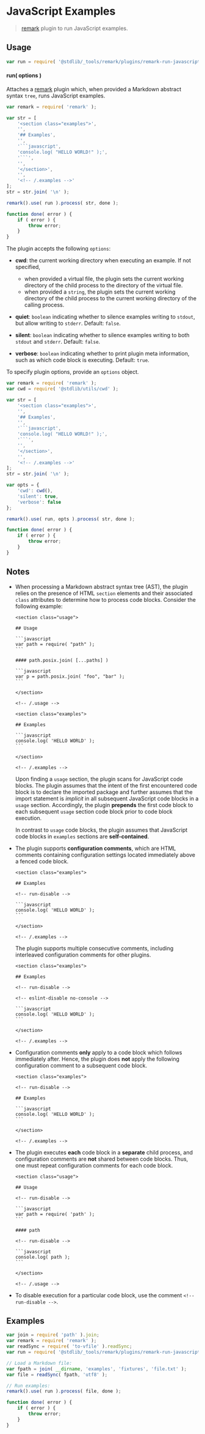 # JavaScript Examples

> [remark][remark] plugin to run JavaScript examples.

<section class="usage">

## Usage

```javascript
var run = require( '@stdlib/_tools/remark/plugins/remark-run-javascript-examples' );
```

#### run( options )

Attaches a [remark][remark] plugin which, when provided a Markdown abstract syntax `tree`, runs JavaScript examples.

```javascript
var remark = require( 'remark' );

var str = [
    '<section class="examples">',
    '',
    '## Examples',
    '',
    '```javascript',
    'console.log( "HELLO WORLD!" );',
    '```',
    '',
    '</section>',
    '',
    '<!-- /.examples -->'
];
str = str.join( '\n' );

remark().use( run ).process( str, done );

function done( error ) {
    if ( error ) {
        throw error;
    }
}
```

The plugin accepts the following `options`:

-   **cwd**: the current working directory when executing an example. If not specified,

    -   when provided a virtual file, the plugin sets the current working directory of the child process to the directory of the virtual file.
    -   when provided a `string`, the plugin sets the current working directory of the child process to the current working directory of the calling process.

-   **quiet**: `boolean` indicating whether to silence examples writing to `stdout`, but allow writing to `stderr`. Default: `false`.

-   **silent**: `boolean` indicating whether to silence examples writing to both `stdout` and `stderr`. Default: `false`.

-   **verbose**: `boolean` indicating whether to print plugin meta information, such as which code block is executing. Default: `true`.

To specify plugin options, provide an `options` object.

```javascript
var remark = require( 'remark' );
var cwd = require( '@stdlib/utils/cwd' );

var str = [
    '<section class="examples">',
    '',
    '## Examples',
    '',
    '```javascript',
    'console.log( "HELLO WORLD!" );',
    '```',
    '',
    '</section>',
    '',
    '<!-- /.examples -->'
];
str = str.join( '\n' );

var opts = {
    'cwd': cwd(),
    'silent': true,
    'verbose': false
};

remark().use( run, opts ).process( str, done );

function done( error ) {
    if ( error ) {
        throw error;
    }
}
```

</section>

<!-- /.usage -->

<section class="notes">

## Notes

<!-- lint disable code-block-style -->

-   When processing a Markdown abstract syntax tree (AST), the plugin relies on the presence of HTML `section` elements and their associated `class` attributes to determine how to process code blocks. Consider the following example:

        <section class="usage">

        ## Usage

        ```javascript
        var path = require( "path" );
        ```

        #### path.posix.join( [...paths] )

        ```javascript
        var p = path.posix.join( "foo", "bar" );
        ```

        </section>

        <!-- /.usage -->

        <section class="examples">

        ## Examples

        ```javascript
        console.log( 'HELLO WORLD' );
        ```

        </section>

        <!-- /.examples -->

    Upon finding a `usage` section, the plugin scans for JavaScript code blocks. The plugin assumes that the intent of the first encountered code block is to declare the imported package and further assumes that the import statement is _implicit_ in all subsequent JavaScript code blocks in a `usage` section. Accordingly, the plugin **prepends** the first code block to each subsequent `usage` section code block prior to code block execution.

    In contrast to `usage` code blocks, the plugin assumes that JavaScript code blocks in `examples` sections are **self-contained**.

-   The plugin supports **configuration comments**, which are HTML comments containing configuration settings located immediately above a fenced code block.

        <section class="examples">

        ## Examples

        <!-- run-disable -->

        ```javascript
        console.log( 'HELLO WORLD' );
        ```

        </section>

        <!-- /.examples -->

    The plugin supports multiple consecutive comments, including interleaved configuration comments for other plugins.

        <section class="examples">

        ## Examples

        <!-- run-disable -->

        <!-- eslint-disable no-console -->

        ```javascript
        console.log( 'HELLO WORLD' );
        ```

        </section>

        <!-- /.examples -->

-   Configuration comments **only** apply to a code block which follows immediately after. Hence, the plugin does **not** apply the following configuration comment to a subsequent code block.

        <section class="examples">

        <!-- run-disable -->

        ## Examples

        ```javascript
        console.log( 'HELLO WORLD' );
        ```

        </section>

        <!-- /.examples -->

-   The plugin executes **each** code block in a **separate** child process, and configuration comments are **not** shared between code blocks. Thus, one must repeat configuration comments for each code block.

        <section class="usage">

        ## Usage

        <!-- run-disable -->

        ```javascript
        var path = require( 'path' );
        ```

        #### path

        <!-- run-disable -->

        ```javascript
        console.log( path );
        ```

        </section>

        <!-- /.usage -->

-   To disable execution for a particular code block, use the comment `<!-- run-disable -->`.

<!--lint enable code-block-style -->

</section>

<!-- /.notes -->

<section class="examples">

## Examples

<!-- eslint-disable no-sync -->

<!-- eslint no-undef: "error" -->

```javascript
var join = require( 'path' ).join;
var remark = require( 'remark' );
var readSync = require( 'to-vfile' ).readSync;
var run = require( '@stdlib/_tools/remark/plugins/remark-run-javascript-examples' );

// Load a Markdown file:
var fpath = join( __dirname, 'examples', 'fixtures', 'file.txt' );
var file = readSync( fpath, 'utf8' );

// Run examples:
remark().use( run ).process( file, done );

function done( error ) {
    if ( error ) {
        throw error;
    }
}
```

</section>

<!-- /.examples -->

<section class="links">

[remark]: https://github.com/wooorm/remark

</section>

<!-- /.links -->
